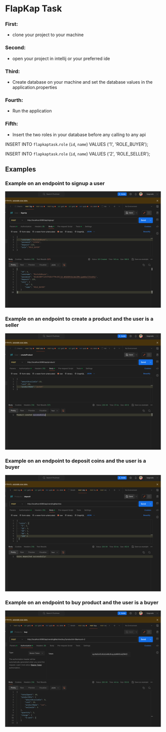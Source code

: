 # FlapKap Task
### First: 
- clone your project to your machine

### Second:
- open your project in intellij or your preferred ide

### Third:
- Create database on your machine and set the database values in the application.properties

### Fourth:
- Run the application

### Fifth:
- Insert the two roles in your database before any calling to any api

INSERT INTO `flapkaptask`.`role` (`id`, `name`) VALUES ('1', 'ROLE_BUYER');

INSERT INTO `flapkaptask`.`role` (`id`, `name`) VALUES ('2', 'ROLE_SELLER');


## Examples

### Example on an endpoint to signup a user
![Sign up](https://github.com/ZeyadSultan/flapKap/blob/main/signUpExample.png)

### Example on an endpoint to create a product and the user is a seller
![create product example](https://github.com/ZeyadSultan/flapKap/blob/main/createProductExample.png)

### Example on an endpoint to deposit coins and the user is a buyer
![deposit coins](https://github.com/ZeyadSultan/flapKap/blob/main/depositExample.png)

### Example on an endpoint to buy product and the user is a buyer
![buy product](https://github.com/ZeyadSultan/flapKap/blob/main/buyExample.png)
